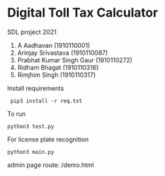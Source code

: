 # Digital Toll Tax Calculator

SDL project 2021
1.  A Aadhavan (1910110001) 
2. Arinjay Srivastava (1910110087) 
3. Prabhat Kumar Singh Gaur (1910110272) 
4. Ridham Bhagat (1910110316) 
5. Rimjhim Singh (1910110317)
 
 Install requirements

     pip3 install -r req.txt

To run

    python3 test.py

For license plate recognition 

    python3 main.py

admin page route: /demo.html
